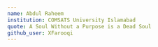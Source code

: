 ```yaml
---
name: Abdul Raheem
institution: COMSATS University Islamabad
quote: A Soul Without a Purpose is a Dead Soul
github_user: XFarooqi
---
```

